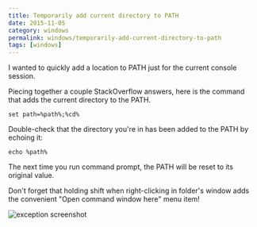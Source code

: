 ```yaml
---
title: Temporarily add current directory to PATH
date: 2015-11-05
category: windows
permalink: windows/temporarily-add-current-directory-to-path
tags: [windows]
---
```


I wanted to quickly add a location to PATH just for the current console session.

Piecing together a couple StackOverflow answers, here is the command that adds the current directory to the PATH. 

`set path=%path%;%cd%`

Double-check that the directory you're in has been added to the PATH by echoing it:

`echo %path%`

The next time you run command prompt, the PATH will be reset to its original value.

Don't forget that holding shift when right-clicking in folder's window adds the convenient "Open command window here" menu item!

![exception screenshot](/blogData/temporarily-add-current-directory-to-path/open-command-window-here.png)
